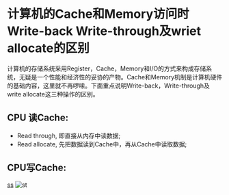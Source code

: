 # 计算机的Cache和Memory访问时Write-back Write-through及wriet allocate的区别

计算机的存储系统采用Register，Cache，Memory和I/O的方式来构成存储系统，无疑是一个性能和经济性的妥协的产物。Cache和Memory机制是计算机硬件的基础内容，这里就不再啰嗦。下面重点说明Write-back，Write-through及write allocate这三种操作的区别。
## CPU 读Cache:
 * Read through, 即直接从内存中读数据;
 * Read allocate, 先把数据读到Cache中，再从Cache中读取数据;

## CPU写Cache:

[ss](http://test.com)
![st](http://test.com)
